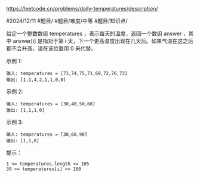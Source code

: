 https://leetcode.cn/problems/daily-temperatures/description/

#2024/12/11 #题目/ #题目/难度/中等 #题目/知识点/

给定一个整数数组 temperatures ，表示每天的温度，返回一个数组 answer ，其中 answer[i] 是指对于第 i 天，下一个更高温度出现在几天后。如果气温在这之后都不会升高，请在该位置用 0 来代替。

 

示例 1:
```
输入: temperatures = [73,74,75,71,69,72,76,73]
输出: [1,1,4,2,1,1,0,0]
```
示例 2:
```
输入: temperatures = [30,40,50,60]
输出: [1,1,1,0]
```
示例 3:
```
输入: temperatures = [30,60,90]
输出: [1,1,0]
 ```

提示：
```
1 <= temperatures.length <= 105
30 <= temperatures[i] <= 100
```